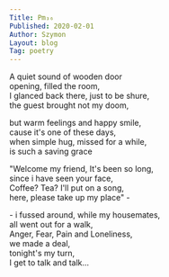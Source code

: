 ```yaml
---
Title: Pm₃₆  
Published: 2020-02-01
Author: Szymon  
Layout: blog  
Tag: poetry  
---
```

A quiet sound of wooden door  
opening, filled the room,  
I glanced back there, just to be shure,  
the guest brought not my doom,  

but warm feelings and happy smile,  
cause it's one of these days,  
when simple hug, missed for a while,  
is such a saving grace  

"Welcome my friend, It's been so long,  
since i have seen your face,  
Coffee? Tea? I'll put on a song,  
here, please take up my place" -  

\- i fussed around, while my housemates,  
all went out for a walk,  
Anger, Fear, Pain and Loneliness,  
we made a deal,  
tonight's my turn,  
I get to talk and talk...  
